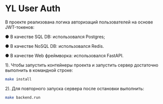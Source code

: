 # YL User Auth

В проекте реализована логика авторизаций пользователей на основе JWT-токенов:

● В качестве SQL DB: использовался Postgres;

● В качестве NoSQL DB: использовался Redis.

● В качестве Web фреймворка: использовался FastAPI.

1). Чтобы запустить контейнеры проекта и запустить сервер достаточно выполнить в командной строке:

```bash
make install
```

2). Для повторного запуска сервера после остановки выполнить:

```bash
make backend.run
```
